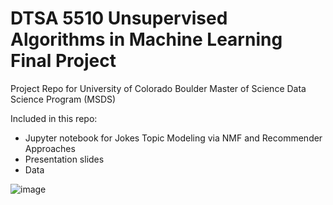 # DTSA 5510 Unsupervised Algorithms in Machine Learning Final Project
Project Repo for University of Colorado Boulder Master of Science Data Science Program (MSDS)

Included in this repo:
- Jupyter notebook for Jokes Topic Modeling via NMF and Recommender Approaches 
- Presentation slides
- Data
  
![image](https://github.com/user-attachments/assets/b03edba1-443e-4267-85ae-8abad2b65405)

